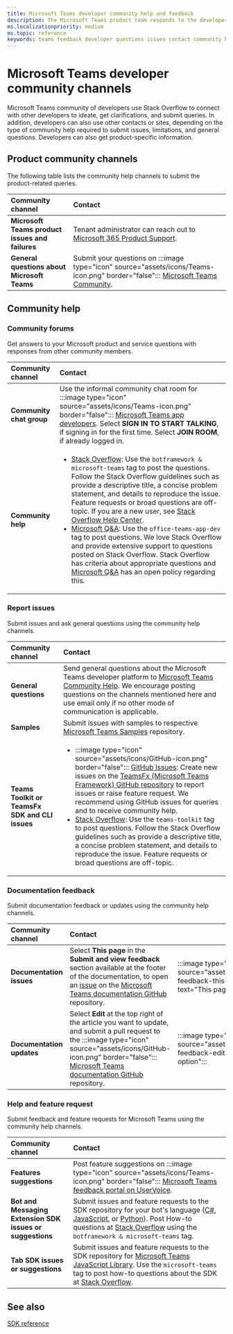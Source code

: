 ```yaml
---
title: Microsoft Teams developer community help and feedback
description: The Microsoft Teams product team responds to the developer community across various feedback and support channels.
ms.localizationpriority: medium
ms.topic: reference
keywords: teams feedback developer questions issues contact community help request bugs contributions community discussions support
---
```


# Microsoft Teams developer community channels

Microsoft Teams community of developers use Stack Overflow to connect with other developers to ideate, get clarifications, and submit queries. In addition, developers can also use other contacts or sites, depending on the type of community help required to submit issues, limitations, and general questions. Developers can also get product-specific information.

## Product community channels

The following table lists the community help channels to submit the product-related queries.

| **Community channel** | **Contact** |
|:------------|:------------|
| **Microsoft Teams product issues and failures** | Tenant administrator can reach out to  [Microsoft 365 Product Support](/microsoft-365/admin/contact-support-for-business-products). |
| **General questions about Microsoft Teams** | Submit your questions on :::image type="icon" source="assets/icons/Teams-icon.png" border="false"::: [Microsoft Teams Community](https://answers.microsoft.com/en-us/msteams/forum). |

## Community help

### Community forums

Get answers to your Microsoft product and service questions with responses from other community members.

| **Community channel**|   **Contact**  |
|:---------------------|:---------------|
| **Community chat group** | Use the informal community chat room for :::image type="icon" source="assets/icons/Teams-icon.png" border="false"::: [Microsoft Teams app developers](https://gitter.im/OfficeDev/MicrosoftTeamsAppDev). Select **SIGN IN TO START TALKING**, if signing in for the first time. Select **JOIN ROOM**, if already logged in. |
|**Community help** | <ul> <li>[Stack Overflow](https://stackoverflow.com/questions/tagged/microsoft-teams): Use the `botframework & microsoft-teams` tag to post the questions. Follow the Stack Overflow guidelines such as provide a descriptive title, a concise problem statement, and details to reproduce the issue. Feature requests or broad questions are off-topic. If you are a new user, see [Stack Overflow Help Center](https://stackoverflow.com/help).</li>  <li> [Microsoft Q&A](/answers/topics/office-teams-app-dev.html): Use the `office-teams-app-dev` tag to post questions. We love Stack Overflow and provide extensive support to questions posted on Stack Overflow. Stack Overflow has criteria about appropriate questions and [Microsoft Q&A](/answers/topics/office-teams-app-dev.html) has an open policy regarding this. </li><ul> |

### Report issues

Submit issues and ask general questions using the community help channels.

| **Community channel** | **Contact** |
|:----------------------|:------------|
| **General questions** | Send general questions about the Microsoft Teams developer platform to [Microsoft Teams Community Help](mailto:microsoftteamsdev@microsoft.com). We encourage posting questions on the channels mentioned here and use email only if no other mode of communication is applicable. |
| **Samples** | Submit issues with samples to respective  [Microsoft Teams Samples](https://github.com/OfficeDev/Microsoft-Teams-Samples) repository.|
|  **Teams Toolkit or TeamsFx SDK and CLI issues** | <ul><li> :::image type="icon" source="assets/icons/GitHub-icon.png" border="false":::  [GitHub Issues](https://github.com/OfficeDev/TeamsFx/issues): Create new issues on the [TeamsFx (Microsoft Teams Framework) GitHub repository](https://github.com/OfficeDev/TeamsFx) to report issues or raise feature request. We recommend using GitHub issues for queries and to receive community help. <li> [Stack Overflow](https://stackoverflow.com/questions/tagged/teams-toolkit): Use the `teams-toolkit` tag to post questions. Follow the Stack Overflow guidelines such as provide a descriptive title, a concise problem statement, and details to reproduce the issue. Feature requests or broad questions are off-topic. </li> </ul> |

### Documentation feedback

Submit documentation feedback or updates using the community help channels.

| **Community channel** | **Contact** |   |
|:--------------------------|:--------------------------|:----|
| **Documentation issues** | Select **This page** in the **Submit and view feedback** section available at the footer of the documentation, to open an [issue](https://github.com/MicrosoftDocs/msteams-docs/issues) on the [Microsoft Teams documentation GitHub](https://github.com/MicrosoftDocs/msteams-docs) repository.|:::image type="content" source="assets/images/community-feedback-this-page.png" alt-text="This page feedback":::|
|**Documentation updates**|Select **Edit** at the top right of the article you want to update, and submit a pull request to the :::image type="icon" source="assets/icons/GitHub-icon.png" border="false"::: [Microsoft Teams documentation GitHub](https://github.com/MicrosoftDocs/msteams-docs) repository.  |:::image type="content" source="assets/images/community-feedback-edit.png" alt-text="edit option":::|

### Help and feature request

Submit feedback and feature requests for Microsoft Teams using the community help channels.

| **Community channel** | **Contact** |
|:----------------------|:------------|
| **Features suggestions** | Post feature suggestions on :::image type="icon" source="assets/icons/Teams-icon.png" border="false"::: [Microsoft Teams feedback portal on UserVoice](https://microsoftteams.uservoice.com/forums/555103-public-preview/category/182881-developer-platform). |
| **Bot and Messaging Extension SDK issues or suggestions** | Submit issues and feature requests to the SDK repository for your bot's language ([C#](https://github.com/Microsoft/botbuilder-dotnet/), [JavaScript](https://github.com/Microsoft/botbuilder-js), or [Python](https://github.com/Microsoft/botbuilder-python)). Post How-to questions at [Stack Overflow](https://stackoverflow.com/questions/tagged/botframework%20microsoft-teams) using the `botframework & microsoft-teams` tag. |
| **Tab SDK issues or suggestions** | Submit issues and feature requests to the SDK repository for [Microsoft Teams JavaScript Library](https://github.com/OfficeDev/microsoft-teams-library-js/issues). Use the `microsoft-teams` tag to post how-to questions about the SDK at [Stack Overflow](https://stackoverflow.com/questions/tagged/microsoft-teams). |

## See also

[SDK reference](/javascript/api/overview/msteams-client?view=msteams-client-js-latest&preserve-view=true)
